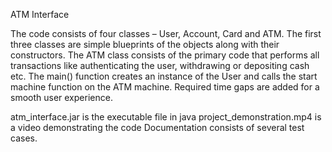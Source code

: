 ATM Interface

The code consists of four classes – User, Account, Card and ATM. The first three
classes are simple blueprints of the objects along with their constructors. The
ATM class consists of the primary code that performs all transactions like
authenticating the user, withdrawing or depositing cash etc. The main()
function creates an instance of the User and calls the start machine function
on the ATM machine. Required time gaps are added for a smooth user
experience.

atm_interface.jar is the executable file in java
project_demonstration.mp4 is a video demonstrating the code
Documentation consists of several test cases.
